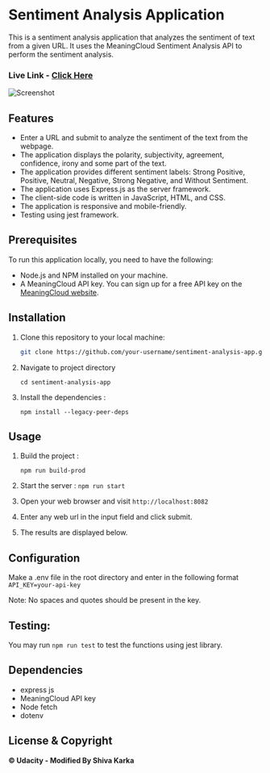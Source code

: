 # Sentiment Analysis Application

This is a sentiment analysis application that analyzes the sentiment of text from a given URL. It uses the MeaningCloud Sentiment Analysis API to perform the sentiment analysis.

### Live Link - [Click Here](https://sentimentanalysis-sk.netlify.app/)

![Screenshot](https://github.com/shivapro01/sentiment-analysis-app/assets/119949395/402b2cd2-c1c2-4c1a-9bfb-cb94c83fb257)


## Features

- Enter a URL and submit to analyze the sentiment of the text from the webpage.
- The application displays the polarity, subjectivity, agreement, confidence, irony and some part of the text.
- The application provides different sentiment labels: Strong Positive, Positive, Neutral, Negative, Strong Negative, and Without Sentiment.
- The application uses Express.js as the server framework.
- The client-side code is written in JavaScript, HTML, and CSS.
- The application is responsive and mobile-friendly.
- Testing using jest framework.

## Prerequisites

To run this application locally, you need to have the following:

- Node.js and NPM installed on your machine.
- A MeaningCloud API key. You can sign up for a free API key on the [MeaningCloud website](https://www.meaningcloud.com/developer/sentiment-analysis).

## Installation

1. Clone this repository to your local machine:

   ```bash
   git clone https://github.com/your-username/sentiment-analysis-app.git
   ```

2. Navigate to project directory

   `cd sentiment-analysis-app`

3. Install the dependencies :

   `npm install --legacy-peer-deps`

## Usage

1. Build the project :

   `npm run build-prod`

2. Start the server :
   `npm run start`
3. Open your web browser and visit `http://localhost:8082`
4. Enter any web url in the input field and click submit.
5. The results are displayed below.

## Configuration

Make a .env file in the root directory and enter in the following format
`API_KEY=your-api-key`

Note: No spaces and quotes should be present in the key.

## Testing:

   You may run `npm run test` to test the functions using jest library.

## Dependencies

- express js
- MeaningCloud API key
- Node fetch
- dotenv

## License & Copyright

**© Udacity - Modified By Shiva Karka**

